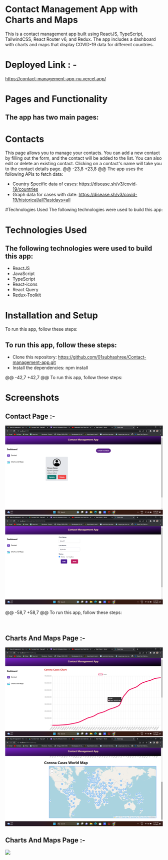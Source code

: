 # Contact Management App with Charts and Maps

This is a contact management app built using ReactJS, TypeScript, TailwindCSS, React Router v6, and Redux.
The app includes a dashboard with charts and maps that display COVID-19 data for different countries.

# Deployed Link : -

https://contact-management-app-nu.vercel.app/

# Pages and Functionality

## The app has two main pages:

# Contacts

This page allows you to manage your contacts. You can add a new contact by filling out the form, and the contact will be added to the list. You can also edit or delete an existing contact. Clicking on a contact's name will take you to the contact details page.
@@ -23,8 +23,8 @@ The app uses the following APIs to fetch data:

- Country Specific data of cases: https://disease.sh/v3/covid-19/countries
- Graph data for cases with date: https://disease.sh/v3/covid-19/historical/all?lastdays=all

#Technologies Used
The following technologies were used to build this app:

# Technologies Used

## The following technologies were used to build this app:

- ReactJS
- JavaScript
- TypeScript
- React-icons
- React Query
- Redux-Toolkit

# Installation and Setup

To run this app, follow these steps:

## To run this app, follow these steps:

- Clone this repository: https://github.com/01subhashree/Contact-management-app.git
- Install the dependencies: npm install

@@ -42,7 +42,7 @@ To run this app, follow these steps:

# Screenshots

## Contact Page :-

<img src="/public/2023-07-05%20(5).png"/>
<img src="/public/2023-07-05%20(6).png"/>

@@ -58,7 +58,7 @@ To run this app, follow these steps:
</br>

</br>

## Charts And Maps Page :-

<img src="./public/2023-07-05%20(4).png"/>
<img src="/public/2023-07-05%20(2).png"/>

## Charts And Maps Page :-

<img src="./contact_management_app/ScreenShots/Chart_And_Maps_1.PNG"/>
